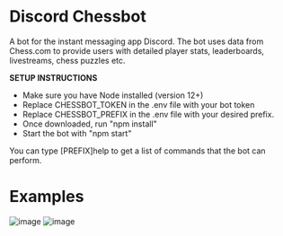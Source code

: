 # Discord Chessbot
A bot for the instant messaging app Discord. The bot uses data from Chess.com to provide users with detailed player stats, leaderboards, livestreams, chess puzzles etc.

<b>SETUP INSTRUCTIONS</b>
- Make sure you have Node installed (version 12+)
- Replace CHESSBOT_TOKEN in the .env file with your bot token
- Replace CHESSBOT_PREFIX in the .env file with your desired prefix.
- Once downloaded, run "npm install"
- Start the bot with "npm start"

You can type [PREFIX]help to get a list of commands that the bot can perform.

# Examples
![image](https://user-images.githubusercontent.com/23486851/96896540-e895ae80-148d-11eb-9327-ccc43770ca6c.png) ![image](https://user-images.githubusercontent.com/23486851/96895569-d5ceaa00-148c-11eb-9978-67cde8570e17.png)
